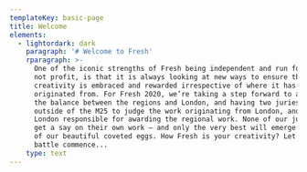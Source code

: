 ```yaml
---
templateKey: basic-page
title: Welcome
elements:
  - lightordark: dark
    paragraph: '# Welcome to Fresh'
    rparagraph: >-
      One of the iconic strengths of Fresh being independent and run for passion
      not profit, is that it is always looking at new ways to ensure that strong
      creativity is embraced and rewarded irrespective of where it has
      originated from. For Fresh 2020, we’re taking a step forward to address
      the balance between the regions and London, and having two juries, one
      outside of the M25 to judge the work originating from London, and one in
      London responsible for awarding the regional work. None of our judges will
      get a say on their own work – and only the very best will emerge with one
      of our beautiful coveted eggs. How Fresh is your creativity? Let the
      battle commence...
    type: text
---
```


